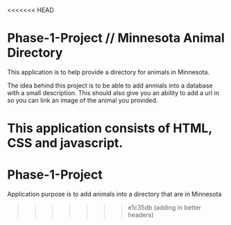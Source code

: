 <<<<<<< HEAD
# Phase-1-Project // Minnesota Animal Directory

This application is to help provide a directory for animals in Minnesota.

The idea behind this project is to be able to add anmials into a database with a small description. This should also give you an ability to add a url in so you can link an image of the animal you provided.

This application consists of HTML, CSS and javascript.
=======
# Phase-1-Project

Application purpose is to add animals into a directory that are in Minnesota
>>>>>>> e1c35db (adding in better headers)
